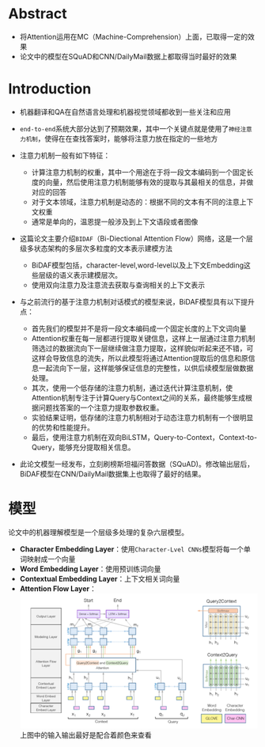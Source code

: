 # Abstract

- 将Attention运用在MC（Machine-Comprehension）上面，已取得一定的效果
- 论文中的模型在SQuAD和CNN/DailyMail数据上都取得当时最好的效果

# Introduction

- 机器翻译和QA在自然语言处理和机器视觉领域都收到一些关注和应用
- `end-to-end`系统大部分达到了预期效果，其中一个关键点就是使用了`神经注意力机制`，使得在在查找答案时，能够将注意力放在指定的一些地方
- 注意力机制一般有如下特征：
  - 计算注意力机制的权重，其中一个用途在于将一段文本编码到一个固定长度的向量，然后使用注意力机制能够有效的提取与其最相关的信息，并做对应的回答
  - 对于文本领域，注意力机制是动态的：根据不同的文本有不同的注意上下文权重
  - 通常是单向的，温恩提一般涉及到上下文语段或者图像
- 这篇论文主要介绍`BIDAF`（Bi-Diectional Attention Flow）网络，这是一个层级多状态架构的多层次多粒度的文本表示建模方法
  - BiDAF模型包括，character-level,word-level以及上下文Embedding这些层级的语义表示建模层次。
  - 使用双向注意力及注意流去获取与查询相关的上下文表示
- 与之前流行的基于注意力机制对话模式的模型来说，BiDAF模型具有以下提升点：
  - 首先我们的模型并不是将一段文本编码成一个固定长度的上下文词向量
  - Attention权重在每一层都进行提取关键信息，这样上一层通过注意力机制筛选过的数据流向下一层继续做注意力提取，这样貌似听起来还不错，可这样会导致信息的流失，所以此模型将通过Attention提取后的信息和原信息一起流向下一层，这样能够保证信息的完整性，以供后续模型层做数据处理。
  - 其次，使用一个低存储的注意力机制，通过迭代计算注意机制，使Attention机制专注于计算Query与Context之间的关系，最终能够生成根据问题找答案的一个注意力提取参数权重。
  - 实验结果证明，低存储的注意力机制相对于动态注意力机制有一个很明显的优势和性能提升。
  - 最后，使用注意力机制在双向BiLSTM，Query-to-Context，Context-to-Query，能够充分提取相关信息。

- 此论文模型一经发布，立刻刷榜斯坦福问答数据（SQuAD)。修改输出层后，BiDAF模型在CNN/DailyMail数据集上也取得了最好的结果。


# 模型

论文中的机器理解模型是一个层级多处理的复杂六层模型。

- **Character Embedding Layer**：使用`Character-Lvel CNNs`模型将每一个单词映射成一个向量
- **Word Embedding Layer**：使用预训练词向量
- **Contextual Embedding Layer**：上下文相关词向量
- **Attention Flow Layer**：
![BiDAF-structure](./imgs/BIDAF.png)
上图中的输入输出最好是配合着颜色来查看

